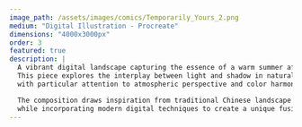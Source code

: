 ```yaml
---
image_path: /assets/images/comics/Temporarily_Yours_2.png
medium: "Digital Illustration - Procreate"
dimensions: "4000x3000px"
order: 3
featured: true
description: |
  A vibrant digital landscape capturing the essence of a warm summer afternoon. 
  This piece explores the interplay between light and shadow in natural settings, 
  with particular attention to atmospheric perspective and color harmony.

  The composition draws inspiration from traditional Chinese landscape painting, 
  while incorporating modern digital techniques to create a unique fusion of styles.
---
```


